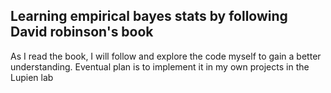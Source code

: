 ## Learning empirical bayes stats by following David robinson's book


As I read the book, I will follow and explore the code myself to gain a better understanding.
Eventual plan is to implement it in my own projects in the Lupien lab

